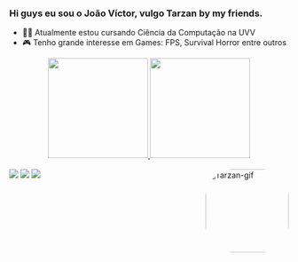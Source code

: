 ### Hi guys eu sou o João Víctor, vulgo Tarzan by my friends. 

- 👨‍💻 Atualmente estou cursando Ciência da Computação na UVV 
- 🎮 Tenho grande interesse em Games: FPS, Survival Horror entre outros

<div align="center">
  <a href="https://github.com/DevTrzJbr">
  <img height="180em" src="https://github-readme-stats.vercel.app/api?username=DevTrzJbr&show_icons=true&theme=tokyonight&include_all_commits=true&count_private=true"/>
  <img height="180em" src="https://github-readme-stats.vercel.app/api/top-langs/?username=DevTrzJbr&layout=compact&langs_count=7&theme=tokyonight"/>
</div>
<div style="display: inline_block"><br>
  <img align="right" padding-right="50px" alt="Tarzan-gif" height="150" style="border-radius:50px;" src="https://i.pinimg.com/originals/4e/6f/b6/4e6fb61406440ae68fd1d4fcc6810339.gif">
</div>
 
<div> 
  <a href="https://www.instagram.com/dev_iniciante" target="_blank"><img src="https://img.shields.io/badge/-Instagram-%23E4405F?style=for-the-badge&logo=instagram&logoColor=white" target="_blank"></a>
  <a href="https://www.reddit.com/user/joaovictorantun" target="_blank"><img src="https://img.shields.io/badge/-Reddit-critical?style=for-the-badge&logo=reddit&logoColor=white" target="_blank"></a>
  <a href="https://www.linkedin.com/in/joaovicantunes/?trk=public-profile-join-page" target="_blank"><img src="https://img.shields.io/badge/-LinkedIn-%230077B5?style=for-the-badge&logo=linkedin&logoColor=white" target="_blank"></a> 
  
</div>
